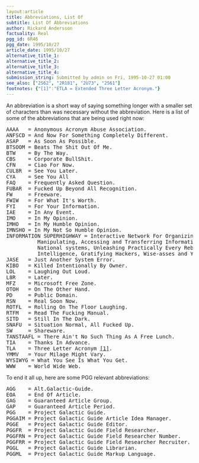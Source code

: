 ```yaml
---
layout:article
title: Abbreviations, List Of
subtitle: List Of Abbreviations
author: Rickard Andersson
factuality: Real
pgg_id: 6R46
pgg_date: 1995/10/27
article_date: 1995/10/27
alternative_title_1: 
alternative_title_2: 
alternative_title_3: 
alternative_title_4: 
submission_string: Submitted by admin on Fri, 1995-10-27 01:00
see_also: ["2S62", "2R181", "2U73", "2S61"]
footnotes: {"[1]":"ETLA = Extended Three Letter Acronym."}
---
```

<div>
<p>An abbreviation is a short way of saying something longer with a smaller set of characters than was necessary without the abbreviation. Here is a list of some of the abbreviations that are being used right now:</p>
<pre>
AAAA   = Anonymous Acronym Abuse Association.
ANFSCD = And Now For Something Completely Different.
ASAP   = As Soon As Possible.
BTSOOM = Beats The Shit Out Of Me.
BTW    = By The Way.
CBS    = Corporate BullShit.
CFN    = Ciao For Now.
CUL8R  = See You Later.
CYA    = See You All
FAQ    = Frequently Asked Question.
FUBAR  = Fucked Up Beyond All Recognition.
FW     = Freeware.
FWIW   = For What It's Worth.
FYI    = For Your Information.
IAE    = In Any Event.
IMO    = In My Opinion.
IMHO   = In My Humble Opinion.
IMNSHO = In My Not So Humble Opinion.
INFORMATION SUPERHIGHWAY = Interactive Network For Organizing, Retrieving,
          Manipulating, Accessing and Transferring Information On
          National systems, Unleashing Practically Every Rebellious Human
          Intelligence, Gratifying Hackers, Wise-asses and Yahoos.
JASE   = Just Another System Error.
KIBO   = Killed Intentionally By Owner.
LOL    = Laughing Out Loud.
L8R    = Later.
MFZ    = Microsoft Free Zone.
OTOH   = On The Other Hand.
PD     = Public Domain.
RSN    = Real Soon Now.
ROTFL  = Rolling On The Floor Laughing.
RTFM   = Read The Fucking Manual.
SITD   = Still In The Dark.
SNAFU  = Situation Normal, All Fucked Up.
SW     = Shareware.
TANSTAAFL = There Ain't No Such Thing As A Free Lunch.
TIA    = Thanks In Advance.
TLA    = Three Letter Acronym <a href="#footnotes.1" class="footnote-link">[1]</a>.
YMMV   = Your Milage Might Vary.
WYSIWYG = What You See Is What You Get.
WWW    = World Wide Web.
</pre>
<p>To end it all up, here are some PGG relevant abbreviations:</p>
<pre>
AGG    = Alt.Galactic-Guide.
EOA    = End Of Article.
GAG    = Guaranteed Article Group.
GAP    = Guaranteed Article Period.
PGG    = Project Galactic Guide.
PGGAIM = Project Galactic Guide Article Idea Manager.
PGGE   = Project Galactic Guide Editor.
PGGFR  = Project Galactic Guide Field Researcher.
PGGFRN = Project Galactic Guide Field Researcher Number.
PGGFRR = Project Galactic Guide Field Researcher Recruiter.
PGGL   = Project Galactic Guide Librarian.
PGGML  = Project Galactic Guide Markup Language.
</pre>
</div>
